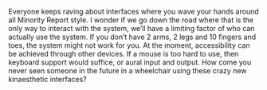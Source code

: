 

Everyone keeps raving about interfaces where you wave your hands around all Minority Report style. I wonder if
we go down the road where that is the only way to interact with the system, we’ll have a limiting factor of
who can actually use the system. If you don’t have 2 arms, 2 legs and 10 fingers and toes, the system might
not work for you. At the moment, accessibility can be achieved through other devices. If a mouse is too hard
to use, then keyboard support would suffice, or aural input and output. How come you never seen someone in the
future in a wheelchair using these crazy new kinaesthetic interfaces? 
